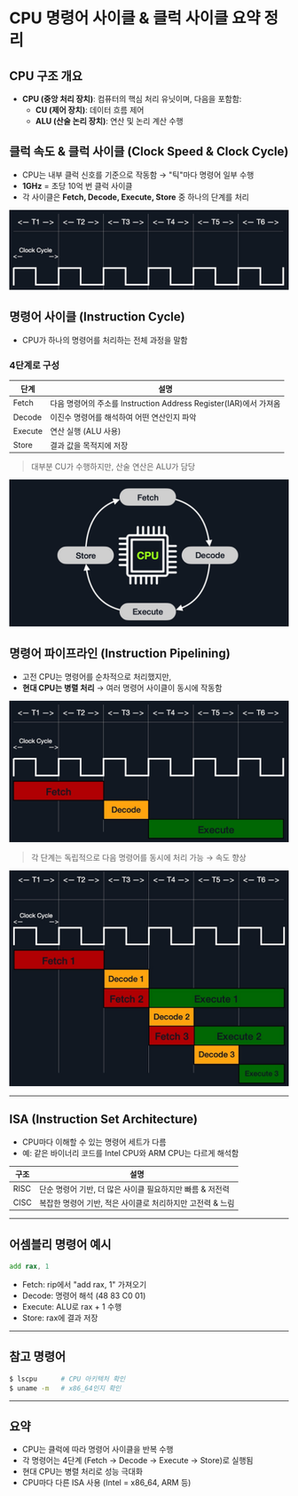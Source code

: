 # CPU 명령어 사이클 & 클럭 사이클 요약 정리

## CPU 구조 개요
- **CPU (중앙 처리 장치)**: 컴퓨터의 핵심 처리 유닛이며, 다음을 포함함:
  - **CU (제어 장치)**: 데이터 흐름 제어
  - **ALU (산술 논리 장치)**: 연산 및 논리 계산 수행

## 클럭 속도 & 클럭 사이클 (Clock Speed & Clock Cycle)
- CPU는 내부 클럭 신호를 기준으로 작동함 → "틱"마다 명령어 일부 수행
- **1GHz** = 초당 10억 번 클럭 사이클
- 각 사이클은 **Fetch, Decode, Execute, Store** 중 하나의 단계를 처리

![clock_cycle](../images/assembly_clock_cycle_0.jpg)


## 명령어 사이클 (Instruction Cycle)
- CPU가 하나의 명령어를 처리하는 전체 과정을 말함

### 4단계로 구성
| 단계 | 설명 |
|------|------|
| Fetch | 다음 명령어의 주소를 Instruction Address Register(IAR)에서 가져옴 |
| Decode | 이진수 명령어를 해석하여 어떤 연산인지 파악 |
| Execute | 연산 실행 (ALU 사용) |
| Store | 결과 값을 목적지에 저장 |

> 대부분 CU가 수행하지만, 산술 연산은 ALU가 담당

![instruction_cycle](../images/assembly_instruction_cycle.jpg)

## 명령어 파이프라인 (Instruction Pipelining)
- 고전 CPU는 명령어를 순차적으로 처리했지만,
- **현대 CPU는 병렬 처리** → 여러 명령어 사이클이 동시에 작동함

![pipeline](../images/assembly_clock_cycle_1.jpg)

> 각 단계는 독립적으로 다음 명령어를 동시에 처리 가능 → 속도 향상

![pipeline_2](../images/assembly_clock_cycle_2.jpg)

---

## ISA (Instruction Set Architecture)
- CPU마다 이해할 수 있는 명령어 세트가 다름
- 예: 같은 바이너리 코드를 Intel CPU와 ARM CPU는 다르게 해석함

| 구조 | 설명 |
|------|------|
| RISC | 단순 명령어 기반, 더 많은 사이클 필요하지만 빠름 & 저전력 |
| CISC | 복잡한 명령어 기반, 적은 사이클로 처리하지만 고전력 & 느림 |

---

## 어셈블리 명령어 예시

```asm
add rax, 1
```
- Fetch: rip에서 "add rax, 1" 가져오기
- Decode: 명령어 해석 (48 83 C0 01)
- Execute: ALU로 rax + 1 수행
- Store: rax에 결과 저장

---

## 참고 명령어
```bash
$ lscpu      # CPU 아키텍처 확인
$ uname -m   # x86_64인지 확인
```

---

## 요약
- CPU는 클럭에 따라 명령어 사이클을 반복 수행
- 각 명령어는 4단계 (Fetch → Decode → Execute → Store)로 실행됨
- 현대 CPU는 병렬 처리로 성능 극대화
- CPU마다 다른 ISA 사용 (Intel = x86_64, ARM 등)


